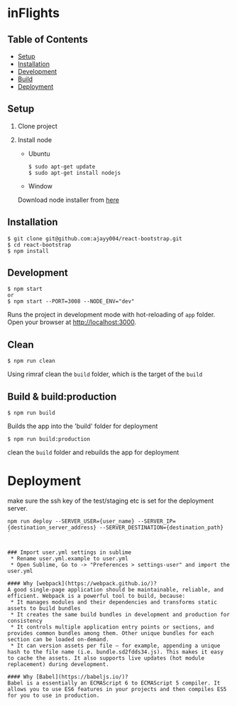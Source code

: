 # inFlights

## Table of Contents

- [Setup](#setup)
- [Installation](#installation)
- [Development](#development)
- [Build](#build--buildproduction)
- [Deployment](#deployment)

## Setup
1. Clone project
2. Install node
     * Ubuntu

       ```
       $ sudo apt-get update
       $ sudo apt-get install nodejs
       ```

     * Window

      Download node installer from [here](https://nodejs.org/en/download/)

## Installation
```
$ git clone git@github.com:ajayy004/react-bootstrap.git
$ cd react-bootstrap
$ npm install
```
## Development
```
$ npm start
or
$ npm start --PORT=3008 --NODE_ENV="dev"
```
Runs the project in development mode with hot-reloading of `app` folder.
Open your browser at [http://localhost:3000](http://localhost:3000).

## Clean
```
$ npm run clean
```
Using rimraf clean the `build` folder, which is the target of the `build`


## Build & build:production
```
$ npm run build
```
Builds the app into the 'build' folder for deployment
```
$ npm run build:production
```
clean the `build` folder and rebuilds the app for deployment


# Deployment

make sure the ssh key of the test/staging etc is set for the deployment server.

  ```
  npm run deploy --SERVER_USER={user_name} --SERVER_IP={destination_server_address} --SERVER_DESTINATION={destination_path}
  `


### Import user.yml settings in sublime
   * Rename user.yml.example to user.yml
   * Open Sublime, Go to -> "Preferences > settings-user" and import the user.yml

#### Why [webpack](https://webpack.github.io/)?
A good single-page application should be maintainable, reliable, and efficient. Webpack is a powerful tool to build, because:
   * It manages modules and their dependencies and transforms static assets to build bundles
   * It creates the same build bundles in development and production for consistency
   * It controls multiple application entry points or sections, and provides common bundles among them. Other unique bundles for each section can be loaded on-demand.
   * It can version assets per file — for example, appending a unique hash to the file name (i.e. bundle.sd2fdds34.js). This makes it easy to cache the assets. It also supports live updates (hot module replacement) during development.

#### Why [Babel](https://babeljs.io/)?
Babel is a essentially an ECMAScript 6 to ECMAScript 5 compiler. It allows you to use ES6 features in your projects and then compiles ES5 for you to use in production.
